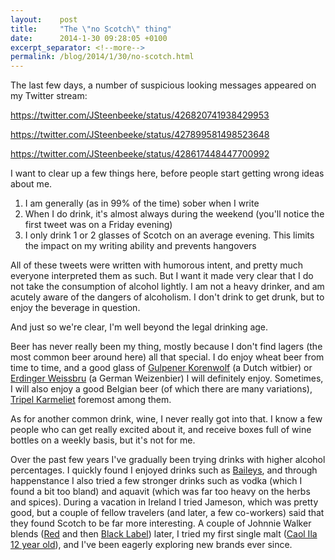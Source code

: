 ```yaml
---
layout:    post
title:     "The \"no Scotch\" thing"
date:      2014-1-30 09:28:05 +0100
excerpt_separator: <!--more-->
permalink: /blog/2014/1/30/no-scotch.html
---
```


The last few days, a number of suspicious looking messages appeared on my Twitter stream:

https://twitter.com/JSteenbeeke/status/426820741938429953

https://twitter.com/JSteenbeeke/status/427899581498523648

https://twitter.com/JSteenbeeke/status/428617448447700992

<!--more-->
I want to clear up a few things here, before people start getting wrong ideas about me.

1. I am generally (as in 99% of the time) sober when I write
1. When I do drink, it's almost always during the weekend (you'll notice the first tweet was on a Friday evening)
1. I only drink 1 or 2 glasses of Scotch on an average evening. This limits the impact on my writing ability and prevents hangovers


All of these tweets were written with humorous intent, and pretty much everyone interpreted them as such. But I want it made very clear that I do not take the consumption of alcohol lightly. I am not a heavy drinker, and am acutely aware of the dangers of alcoholism. I don't drink to get drunk, but to enjoy the beverage in question.

And just so we're clear, I'm well beyond the legal drinking age.



Beer has never really been my thing, mostly because I don't find lagers (the most common beer around here) all that special. I do enjoy wheat beer from time to time, and a good glass of [Gulpener Korenwolf](http://www.gulpener.nl/de-bieren/korenwolf/) (a Dutch witbier) or [Erdinger Weissbru](http://www.erdinger.de/) (a German Weizenbier) I will definitely enjoy. Sometimes, I will also enjoy a good Belgian beer (of which there are many variations), [Tripel Karmeliet](http://www.bestbelgianspecialbeers.be/main_nl.html) foremost among them.

As for another common drink, wine, I never really got into that. I know a few people who can get really excited about it, and receive boxes full of wine bottles on a weekly basis, but it's not for me.

Over the past few years I've gradually been trying drinks with higher alcohol percentages. I quickly found I enjoyed drinks such as [Baileys](http://www.baileys.com/), and through happenstance I also tried a few stronger drinks such as vodka (which I found a bit too bland) and aquavit (which was far too heavy on the herbs and spices). During a vacation in Ireland I tried Jameson, which was pretty good, but a couple of fellow travelers (and later, a few co-workers) said that they found Scotch to be far more interesting. A couple of Johnnie Walker blends ([Red](http://www.johnniewalker.com/en-US/redlabel/) and then [Black Label](http://www.johnniewalker.com/en-US/blacklabel/)) later, I tried my first single malt ([Caol Ila 12 year old](http://www.malts.com/index.php/en_row/Our-Whiskies/Caol-Ila)), and I've been eagerly exploring new brands ever since.

